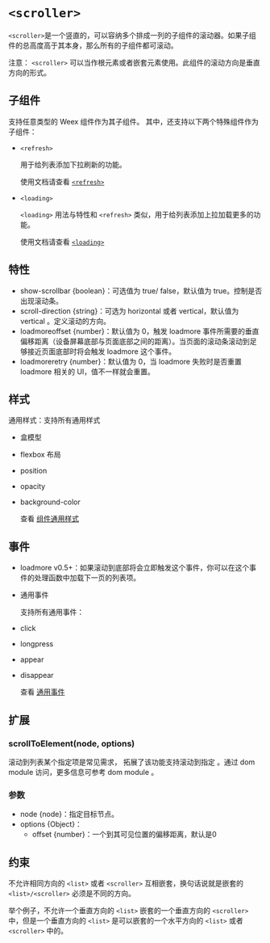 #  `<scroller>`

`<scroller>`是一个竖直的，可以容纳多个排成一列的子组件的滚动器。如果子组件的总高度高于其本身，那么所有的子组件都可滚动。

注意： `<scroller>` 可以当作根元素或者嵌套元素使用。此组件的滚动方向是垂直方向的形式。

## 子组件
   
支持任意类型的 Weex 组件作为其子组件。 其中，还支持以下两个特殊组件作为子组件：
   
- `<refresh>`

    用于给列表添加下拉刷新的功能。

    使用文档请查看 [`<refresh>`](https://alibaba.github.io/weex/cn/doc/components/refresh.html)
   
- `<loading>`
   
    `<loading>` 用法与特性和 `<refresh>` 类似，用于给列表添加上拉加载更多的功能。
   
    使用文档请查看 [`<loading>`](https://alibaba.github.io/weex/cn/doc/components/loading.html)
   
## 特性
   
- show-scrollbar {boolean}：可选值为 true/ false，默认值为 true。控制是否出现滚动条。
- scroll-direction {string}：可选为 horizontal 或者 vertical，默认值为 vertical 。定义滚动的方向。
- loadmoreoffset {number}：默认值为 0，触发 loadmore 事件所需要的垂直偏移距离（设备屏幕底部与页面底部之间的距离）。当页面的滚动条滚动到足够接近页面底部时将会触发 loadmore 这个事件。
- loadmoreretry {number}：默认值为 0，当 loadmore 失败时是否重置 loadmore 相关的 UI，值不一样就会重置。

## 样式
   
通用样式：支持所有通用样式
   
- 盒模型
- flexbox 布局
- position
- opacity
- background-color

    查看 [组件通用样式](https://github.com/myziyue/learn-to-weex/tree/master/documents/03.references/06.references.common-style.md)
    
## 事件
   
- loadmore v0.5+：如果滚动到底部将会立即触发这个事件，你可以在这个事件的处理函数中加载下一页的列表项。
- 通用事件
   
    支持所有通用事件：
- click
- longpress
- appear
- disappear

    查看 [通用事件](https://github.com/myziyue/learn-to-weex/tree/master/documents/03.references/07.references.common-event.md)

## 扩展
   
   ### scrollToElement(node, options)
   
   滚动到列表某个指定项是常见需求，<list> 拓展了该功能支持滚动到指定 <cell>。通过 dom module 访问，更多信息可参考 dom module 。
   
   ### 参数
   
   - node {node}：指定目标节点。
   - options {Object}：
        - offset {number}：一个到其可见位置的偏移距离，默认是0

## 约束
   
不允许相同方向的 `<list>` 或者 `<scroller>` 互相嵌套，换句话说就是嵌套的 `<list>/<scroller>` 必须是不同的方向。
   
举个例子，不允许一个垂直方向的 `<list>` 嵌套的一个垂直方向的 `<scroller>` 中，但是一个垂直方向的 `<list>` 是可以嵌套的一个水平方向的 `<list>` 或者 `<scroller>` 中的。
